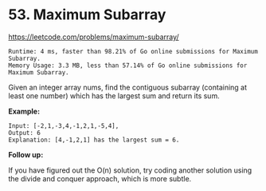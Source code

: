 # 53. Maximum Subarray

https://leetcode.com/problems/maximum-subarray/

```
Runtime: 4 ms, faster than 98.21% of Go online submissions for Maximum Subarray.
Memory Usage: 3.3 MB, less than 57.14% of Go online submissions for Maximum Subarray.
```

Given an integer array nums, find the contiguous subarray (containing at least one number) which has the largest sum and return its sum.

**Example:**
```
Input: [-2,1,-3,4,-1,2,1,-5,4],
Output: 6
Explanation: [4,-1,2,1] has the largest sum = 6.
```

**Follow up:**

If you have figured out the O(n) solution, try coding another solution using the divide and conquer approach, which is more subtle.